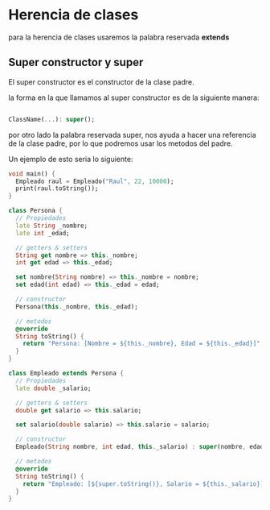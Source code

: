 # Herencia de clases

para la herencia de clases usaremos la palabra reservada **extends**

## Super constructor y super

El super constructor es el constructor de la clase padre.

la forma en la que llamamos al super constructor es de la siguiente manera:

```dart

ClassName(...): super();
```

por otro lado la palabra reservada super, nos ayuda a hacer una referencia de la clase padre, por lo que podremos usar los metodos del padre.

Un ejemplo de esto seria lo siguiente:

```dart
void main() {
  Empleado raul = Empleado("Raul", 22, 10000);
  print(raul.toString());
}

class Persona {
  // Propiedades
  late String _nombre;
  late int _edad;

  // getters & setters
  String get nombre => this._nombre;
  int get edad => this._edad;

  set nombre(String nombre) => this._nombre = nombre;
  set edad(int edad) => this._edad = edad;

  // constructor
  Persona(this._nombre, this._edad);

  // metodos
  @override
  String toString() {
    return "Persona: [Nombre = ${this._nombre}, Edad = ${this._edad}]";
  }
}

class Empleado extends Persona {
  // Propiedades
  late double _salario;

  // getters & setters
  double get salario => this.salario;

  set salario(double salario) => this.salario = salario;

  // constructor
  Empleado(String nombre, int edad, this._salario) : super(nombre, edad);

  // metodos
  @override
  String toString() {
    return "Empleado: [${super.toString()}, Salario = ${this._salario}]";
  }
}
```